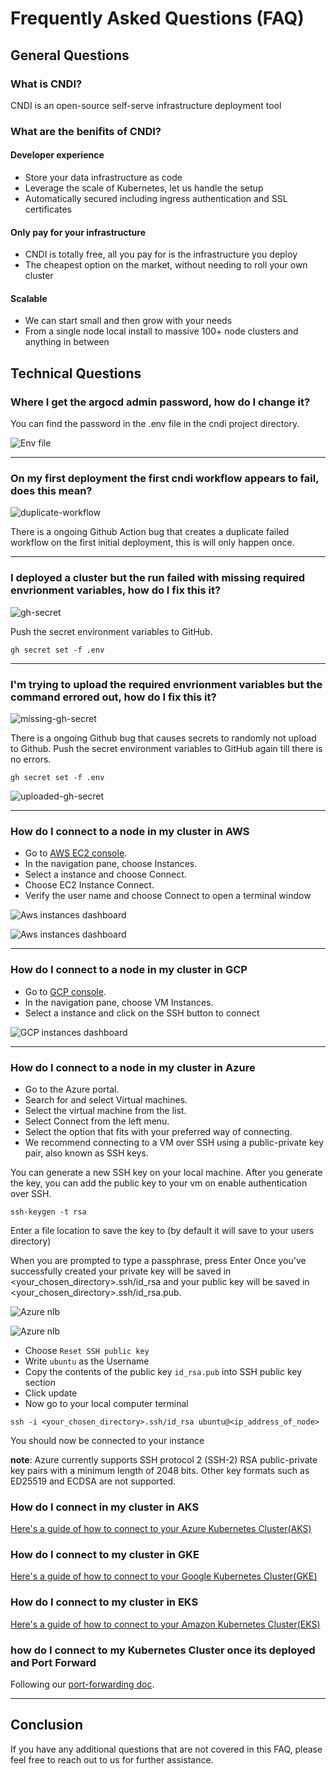 # Frequently Asked Questions (FAQ)

## General Questions

### What is CNDI?

CNDI is an open-source self-serve infrastructure deployment tool

### What are the benifits of CNDI?

#### Developer experience

- Store your data infrastructure as code
- Leverage the scale of Kubernetes, let us handle the setup
- Automatically secured including ingress authentication and SSL certificates

#### Only pay for your infrastructure

- CNDI is totally free, all you pay for is the infrastructure you deploy
- The cheapest option on the market, without needing to roll your own cluster

#### Scalable

- We can start small and then grow with your needs
- From a single node local install to massive 100+ node clusters and anything in
  between

## Technical Questions

### Where I get the argocd admin password, how do I change it?

You can find the password in the .env file in the cndi project directory.

![Env file](/docs/frequently-asked-questions/img/argocd-password.png)

---

### On my first deployment the first cndi workflow appears to fail, does this mean?

![duplicate-workflow](/docs/frequently-asked-questions/img/duplicate-workflow.png)

There is a ongoing Github Action bug that creates a duplicate failed workflow on
the first initial deployment, this is will only happen once.

---

### I deployed a cluster but the run failed with missing required envrionment variables, how do I fix this it?

![gh-secret](/docs/frequently-asked-questions/img/gh-secret.png)

Push the secret environment variables to GitHub.

```
gh secret set -f .env
```

---

### I'm trying to upload the required envrionment variables but the command errored out, how do I fix this it?

![missing-gh-secret](/docs/frequently-asked-questions/img/missing-gh-secret.png)

There is a ongoing Github bug that causes secrets to randomly not upload to
Github. Push the secret environment variables to GitHub again till there is no
errors.

```
gh secret set -f .env
```

![uploaded-gh-secret](/docs/frequently-asked-questions/img/uploaded-gh-secret.png)

---

### How do I connect to a node in my cluster in AWS

- Go to [AWS EC2 console](https://console.aws.amazon.com/ec2/).
- In the navigation pane, choose Instances.
- Select a instance and choose Connect.
- Choose EC2 Instance Connect.
- Verify the user name and choose Connect to open a terminal window

![Aws instances dashboard](/docs/frequently-asked-questions/img/aws-instances-ui.png)

![Aws instances dashboard](/docs/frequently-asked-questions/img/aws-connect.png)

---

### How do I connect to a node in my cluster in GCP

- Go to [GCP console](https://console.cloud.google.com).
- In the navigation pane, choose VM Instances.
- Select a instance and click on the SSH button to connect

![GCP instances dashboard](/docs/frequently-asked-questions/img/gcp-instances-ui.png)

---

### How do I connect to a node in my cluster in Azure

- Go to the Azure portal.
- Search for and select Virtual machines.
- Select the virtual machine from the list.
- Select Connect from the left menu.
- Select the option that fits with your preferred way of connecting.
- We recommend connecting to a VM over SSH using a public-private key pair, also
  known as SSH keys.

You can generate a new SSH key on your local machine. After you generate the
key, you can add the public key to your vm on enable authentication over SSH.

```
ssh-keygen -t rsa
```

Enter a file location to save the key to (by default it will save to your users
directory)

When you are prompted to type a passphrase, press Enter Once you've successfully
created your private key will be saved in <your_chosen_directory>.ssh/id_rsa and
your public key will be saved in <your_chosen_directory>.ssh/id_rsa.pub.

![Azure nlb](/docs/frequently-asked-questions/img/connect.png)

![Azure nlb](/docs/frequently-asked-questions/img/reset.png)

- Choose `Reset SSH public key`
- Write `ubuntu` as the Username
- Copy the contents of the public key `id_rsa.pub` into SSH public key section
- Click update
- Now go to your local computer terminal

```
ssh -i <your_chosen_directory>.ssh/id_rsa ubuntu@<ip_address_of_node>
```

You should now be connected to your instance

**note**: Azure currently supports SSH protocol 2 (SSH-2) RSA public-private key
pairs with a minimum length of 2048 bits. Other key formats such as ED25519 and
ECDSA are not supported.

### How do I connect in my cluster in AKS

[Here's a guide of how to connect to your Azure Kubernetes Cluster(AKS)](docs/walkthroughs/aks/port-forwarding.md)

### How do I connect to my cluster in GKE

[Here's a guide of how to connect to your Google Kubernetes Cluster(GKE)](docs/walkthroughs/gke/port-forwarding.md)

### How do I connect to my cluster in EKS

[Here's a guide of how to connect to your Amazon Kubernetes Cluster(EKS)](docs/walkthroughs/eks/port-forwarding.md)

### how do I connect to my Kubernetes Cluster once its deployed and Port Forward

Following our [port-forwarding doc](docs/port-forwarding.md).

---

## Conclusion

If you have any additional questions that are not covered in this FAQ, please
feel free to reach out to us for further assistance.
